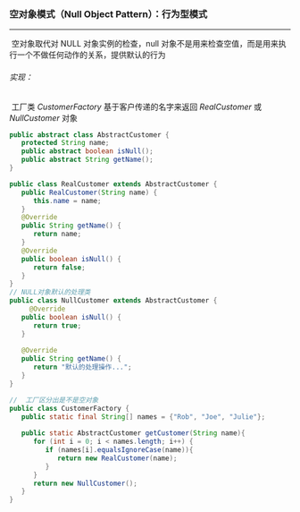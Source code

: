 ### 空对象模式（Null Object Pattern）：行为型模式

------

​	空对象取代对 NULL 对象实例的检查，null 对象不是用来检查空值，而是用来执行一个不做任何动作的关系，提供默认的行为

###### 实现：

​	工厂类 *CustomerFactory* 基于客户传递的名字来返回 *RealCustomer* 或 *NullCustomer* 对象

```java
public abstract class AbstractCustomer {
   protected String name;
   public abstract boolean isNull();
   public abstract String getName();
}

public class RealCustomer extends AbstractCustomer {
   public RealCustomer(String name) {
      this.name = name;    
   }
   @Override
   public String getName() {
      return name;
   }
   @Override
   public boolean isNull() {
      return false;
   }
}
// NULL对象默认的处理类
public class NullCustomer extends AbstractCustomer {
	 @Override
   public boolean isNull() {
      return true;
   }
   
   @Override
   public String getName() {
      return "默认的处理操作...";
   }
}

//  工厂区分出是不是空对象
public class CustomerFactory {
   public static final String[] names = {"Rob", "Joe", "Julie"};
   
   public static AbstractCustomer getCustomer(String name){
      for (int i = 0; i < names.length; i++) {
         if (names[i].equalsIgnoreCase(name)){
            return new RealCustomer(name);
         }
      }
      return new NullCustomer();
   }
}
```

